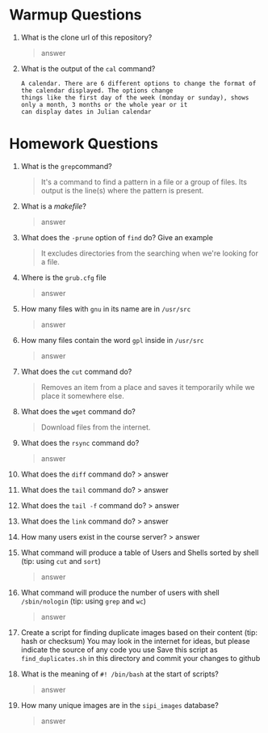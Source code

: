 # Warmup Questions

1.  What is the clone url of this repository?
    >   answer

2.  What is the output of the ``cal`` command?

        A calendar. There are 6 different options to change the format of the calendar displayed. The options change 
        things like the first day of the week (monday or sunday), shows only a month, 3 months or the whole year or it
        can display dates in Julian calendar

# Homework Questions

1.  What is the ``grep``command?
    >   It's a command to find a pattern in a file or a group of files. Its output is the line(s) where the pattern is present.

2.  What is a *makefile*?
    >   answer

4.  What does the ``-prune`` option of ``find`` do? Give an example
    >   It excludes directories from the searching when we're looking for a file.

5.  Where is the ``grub.cfg``  file
    >   answer

6.  How many files with ``gnu`` in its name are in ``/usr/src``
    >   answer

7.  How many files contain the word ``gpl`` inside in ``/usr/src``
    >   answer

8.  What does the ``cut`` command do?
    >   Removes an item from a place and saves it temporarily while we place it somewhere else.

9.  What does the ``wget`` command do?
    >   Download files from the internet.

9.  What does the ``rsync`` command do?
    >   answer

10.  What does the ``diff`` command do?
    >   answer

10.  What does the ``tail`` command do?
    >   answer

10.  What does the ``tail -f`` command do?
    >   answer

10.  What does the ``link`` command do?
    >   answer

11.  How many users exist in the course server?
    >   answer

12. What command will produce a table of Users and Shells sorted by shell (tip: using ``cut`` and ``sort``)
    >   answer

13. What command will produce the number of users with shell ``/sbin/nologin`` (tip: using ``grep`` and ``wc``)
    >   answer

15. Create a script for finding duplicate images based on their content (tip: hash or checksum)
    You may look in the internet for ideas, but please indicate the source of any code you use
    Save this script as ``find_duplicates.sh`` in this directory and commit your changes to github

16. What is the meaning of ``#! /bin/bash`` at the start of scripts?
    >   answer

17. How many unique images are in the ``sipi_images`` database?
    >   answer
    
